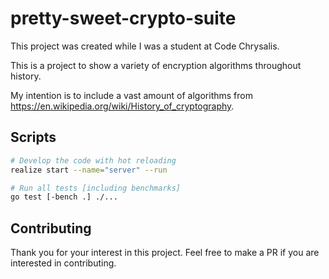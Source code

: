 # pretty-sweet-crypto-suite

This project was created while I was a student at Code Chrysalis.

This is a project to show a variety of encryption algorithms throughout history.

My intention is to include a vast amount of algorithms from https://en.wikipedia.org/wiki/History_of_cryptography.

## Scripts

```bash
# Develop the code with hot reloading
realize start --name="server" --run

# Run all tests [including benchmarks]
go test [-bench .] ./...
```

## Contributing

Thank you for your interest in this project. Feel free to make a PR if you are interested in contributing.
